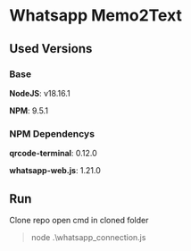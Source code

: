 # Whatsapp Memo2Text

## Used Versions
### Base
**NodeJS**: v18.16.1

**NPM**: 9.5.1

### NPM Dependencys
**qrcode-terminal**: 0.12.0

**whatsapp-web.js**: 1.21.0

## Run

Clone repo
open cmd in cloned folder

> node .\whatsapp_connection.js